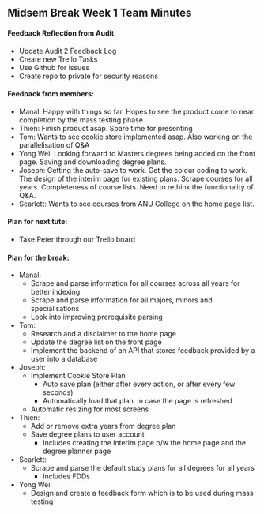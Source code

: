 ## Midsem Break Week 1 Team Minutes

#### Feedback Reflection from Audit

* Update Audit 2 Feedback Log
* Create new Trello Tasks
* Use Github for issues
* Create repo to private for security reasons


#### Feedback from members:
* Manal: Happy with things so far. Hopes to see the product come to near completion by the mass testing phase.
* Thien: Finish product asap. Spare time for presenting
* Tom: Wants to see cookie store implemented asap. Also working on the parallelisation of Q&A
* Yong Wei: Looking forward to Masters degrees being added on the front page. Saving and downloading degree plans.
* Joseph: Getting the auto-save to work. Get the colour coding to work. The design of the interim page for existing plans. Scrape courses for all years. Completeness of course lists. Need to rethink the functionality of Q&A.
* Scarlett: Wants to see courses from ANU College on the home page list.


#### Plan for next tute:
* Take Peter through our Trello board

#### Plan for the break:
* Manal:
  * Scrape and parse information for all courses across all years for better indexing
  * Scrape and parse information for all majors, minors and specialisations
  * Look into improving prerequisite parsing
* Tom:
  * Research and a disclaimer to the home page
  * Update the degree list on the front page
  * Implement the backend of an API that stores feedback provided by a user into a database
* Joseph:
  * Implement Cookie Store Plan
    * Auto save plan (either after every action, or after every few seconds)
    * Automatically load that plan, in case the page is refreshed
  * Automatic resizing for most screens
* Thien:
  * Add or remove extra years from degree plan
  * Save degree plans to user account
    * Includes creating the interim page b/w the home page and the degree planner page
* Scarlett:
  * Scrape and parse the default study plans for all degrees for all years
    * Includes FDDs
* Yong Wei:
  * Design and create a feedback form which is to be used during mass testing
